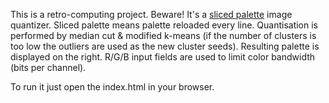 This is a retro-computing project. Beware!
It's a <a href="https://en.wikipedia.org/wiki/Hold-And-Modify#Sliced_HAM_mode_(SHAM)">sliced palette</a> image quantizer. 
Sliced palette means palette reloaded every line. Quantisation is performed by median cut & modified k-means
(if the number of clusters is too low the outliers are used as the new cluster seeds).
Resulting palette is displayed on the right. R/G/B input fields are used to limit color bandwidth (bits per channel).</span>

To run it just open the index.html in your browser.
